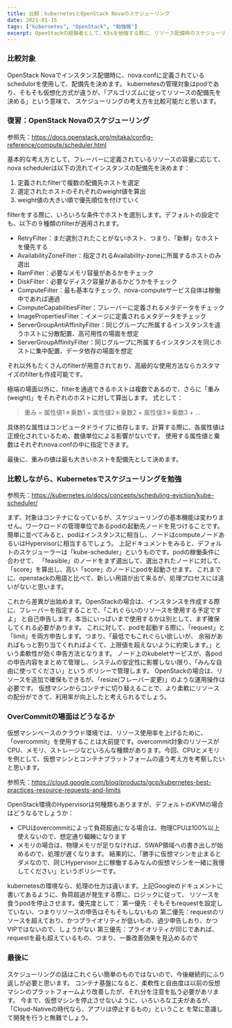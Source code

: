 ```yaml
---
title: 比較：kubernetesとOpenStack Novaのスケジューリング
date: 2021-01-15
tags: ["kubernetes", "OpenStack", "勉強帳"]
excerpt: OpenStackの経験者として、K8sを勉強する際に、リソース配備時のスケジューリング機能の考え方は違うことを気づいて、自分の理解をまとめました。
---
```


### 比較対象

OpenStack Novaでインスタンス配備時に、nova.confに定義されているschedulorを使用して、配備先を決めます。
kubernetesの管理対象はpodであり、そもそも仮想化方式が違うが、「アルゴリズムに従ってリソースの配備先を決める」という意味で、
スケジューリングの考え方を比較可能だと思います。

### 復習：OpenStack Novaのスケジューリング

参照先：https://docs.openstack.org/mitaka/config-reference/compute/scheduler.html

基本的な考え方として、フレーバーに定義されているリソースの容量に応じて、nova schedulerは以下の流れてインスタンスの配備先を決めます：
1. 定義されたfilterで複数の配備先ホストを選定
1. 選定されたホストのそれぞれのweight値を算出
1. weight値の大きい順で優先順位を付けていく

filterをする際に、いろいろな条件でホストを選別します。デフォルトの設定でも、以下の９種類のfilterが適用されます。
- RetryFilter：まだ選別されたことがないホスト、つまり、「新鮮」なホストを優先する
- AvailabilityZoneFilter：指定されるAvailability-zoneに所属するホストのみ選出
- RamFilter：必要なメモリ容量があるかをチェック
- DiskFilter：必要なディスク容量があるかどうかをチェック
- ComputeFilter：最も基本なチェック、nova-computeサービス自体は稼働中であれば通過
- ComputeCapabilitiesFilter：フレーバーに定義されるメタデータをチェック
- ImagePropertiesFilter：イメージに定義されるメタデータをチェック
- ServerGroupAntiAffinityFilter：同じグループに所属するインスタンスを違うホストに分散配置、高可用性の場面を想定
- ServerGroupAffinityFilter：同じグループに所属するインスタンスを同じホストに集中配置、データ依存の場面を想定

それ以外もたくさんのfilterが用意されており、高級的な使用方法ならカスタマイズのfilterも作成可能です。

極端の場面以外に、filterを通過できるホストは複数であるので、さらに「重み(weight)」をそれぞれのホストに対して算出します。
式として：
>重み = 属性値1＊乗数1 + 属性値2＊乗数2 + 属性値3＊乗数3 + ...

具体的な属性はコンピュータドライブに依存します。計算する際に、各属性値は正規化されているため、数値単位による影響がないです。
使用する属性値と乗数はそれぞれnova.confの中に指定できます。

最後に、重みの値は最も大きいホストを配備先として決めます。

### 比較しながら、Kubernetesでスケジューリングを勉強

参照先：https://kubernetes.io/docs/concepts/scheduling-eviction/kube-scheduler/

まず、対象はコンテナになっているが、スケジューリングの基本機能は変わりません。ワークロードの管理単位であるpodの起動先ノードを見つけることです。
簡単に並べてみると、podはインスタンスに相当し、ノードはcomputeノードあるいはHypervisorに相当するでしょう。
上記ドキュメントをみると、デフォルトのスケジューラーは「kube-scheduler」というものです。podの稼働条件に合わせて、
「feasible」のノードをまず選出して、選出されたノードに対して、「score」を算出し、高い「score」のノードにpodを起動させます。
これまでに、openstackの用語と比べて、新しい用語が出て来るが、処理プロセスには違いがないと思います。

これから差異が出始めます。OpenStackの場合は、インスタンスを作成する際に、フレーバーを指定することで、「これぐらいのリソースを使用する予定ですよ」
と自己申告します。本当にいっぱいまで使用するかは別として、まず確保してくれる必要があります。
これに対して、podを起動する際に、「request」と「limit」を両方申告します。つまり、「最低でもこれぐらい欲しいが、
余裕があればもっと割り当てくれればよくて、上限値を超えないように約束します。」という柔軟性が効く申告方法となります。
ノード上のkubeletサービスが、各podの申告内容をまとめて管理し、システムの安定性に影響しない限り、「みんな自由に使ってください」という
ポリシーで管理します。
OpenStackの場合は、リソースを追加で確保もできるが、「resize(フレーバー変更)」のような運用操作は必要です。
仮想マシンからコンテナに切り替えることで、より柔軟にリソースの配分ができて、利用率が向上したと考えられるでしょう。

### OverCommitの場面はどうなるか

仮想マシンベースのクラウド環境では、リソース使用率を上げるために、「overcommit」を使用することは大前提です。overcommit対象のリソースが
CPU、メモリ、ストレージなどいろんな種類があります。今回、CPUとメモリを例として、仮想マシンとコンテナプラットフォームの違う考え方を考察したい
と思います。

参照先：https://cloud.google.com/blog/products/gcp/kubernetes-best-practices-resource-requests-and-limits

OpenStack環境のHypervisorは何種類もありますが、デフォルトのKVMの場合はどうなるでしょうか：
- CPUはovercommitによって負荷超過になる場合は、物理CPUは100%以上使えないので、想定通り輻輳になります
- メモリの場合は、物理メモリが足りなければ、SWAP領域への書き出しが始めるので、処理が遅くなります。
結果的に、「勝手に仮想マシンを止まるとダメなので、同じHypervisor上に稼働するみなんの仮想マシンを一緒に我慢してください」というポリシーです。

kubernetesの環境なら、処理の仕方は違います。上記Googleのドキュメントに書いてあるように、負荷超過が発生する際に、ロジックに従って、
リソースを食うpodを停止させます。優先度として：
第一優先：そもそもrequestを設定していない、つまりリソースの申告はそもそもしないもの
第二優先：requestのリソースを超えており、かつプライオリティが低いもの、過少申告しおり、かつVIPではないので、しょうがない
第三優先：プライオリティが同じであれば、requestを最も超えているもの、つまり、一番改善効果を見込めるので

### 最後に
スケジューリングの話はこれぐらい簡単のものではないので、今後継続的にふり返しが必要と思います。
コンテナ基盤になると、柔軟性と自由度は以前の仮想マシンのプラットフォームより改善したが、それ分を注意を払う必要があリます。
今まで、仮想マシンを停止させないように、いろいろな工夫があるが、「Cloud-Nativeの時代なら、アプリは停止するもの」ということ
を常に意識して開発を行うと無難でしょう。

